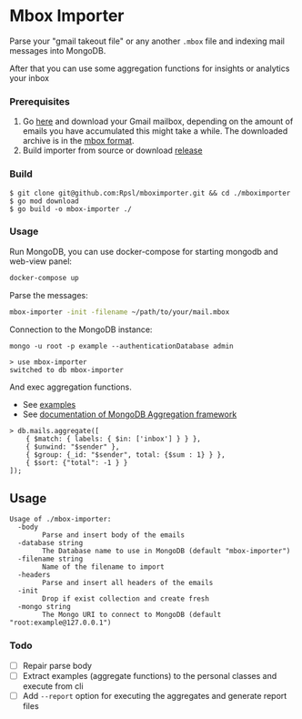 # Mbox Importer

Parse your "gmail takeout file" or any another `.mbox` file and indexing mail messages into MongoDB. 

After that you can use some aggregation functions for insights or analytics your inbox

### Prerequisites

1) Go [here](https://www.google.com/settings/takeout/custom/gmail) and download your Gmail mailbox, depending on the amount of emails you have accumulated this might take a while. The downloaded archive is in the [mbox format](http://en.wikipedia.org/wiki/Mbox).
2) Build importer from source or download [release](https://github.com/Rpsl/mboximporter/releases)

### Build

```
$ git clone git@github.com:Rpsl/mboximporter.git && cd ./mboximporter
$ go mod download
$ go build -o mbox-importer ./
```

### Usage

Run MongoDB, you can use docker-compose for starting mongodb and web-view panel: 
```bash
docker-compose up
```

Parse the messages:

```bash
mbox-importer -init -filename ~/path/to/your/mail.mbox
```


Connection to the MongoDB instance:

```
mongo -u root -p example --authenticationDatabase admin

> use mbox-importer
switched to db mbox-importer
```

And exec aggregation functions.
* See [examples](https://github.com/Rpsl/mboximporter/tree/master/examples)  
* See [documentation of MongoDB Aggregation framework](https://docs.mongodb.com/manual/aggregation/)
```
> db.mails.aggregate([
    { $match: { labels: { $in: ['inbox'] } } },
    { $unwind: "$sender" },
    { $group: {_id: "$sender", total: {$sum : 1} } },
    { $sort: {"total": -1 } }
]);
```

## Usage

```
Usage of ./mbox-importer:
  -body
    	Parse and insert body of the emails
  -database string
    	The Database name to use in MongoDB (default "mbox-importer")
  -filename string
    	Name of the filename to import
  -headers
    	Parse and insert all headers of the emails
  -init
    	Drop if exist collection and create fresh
  -mongo string
    	The Mongo URI to connect to MongoDB (default "root:example@127.0.0.1")
```


### Todo

- [ ] Repair parse body
- [ ] Extract examples (aggregate functions) to the personal classes and execute from cli
- [ ] Add `--report` option for executing the aggregates and generate report files
